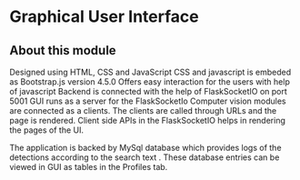 # Graphical User Interface

## About this module

Designed using HTML, CSS and JavaScript
CSS and javascript is embeded as Bootstrap.js version 4.5.0
Offers easy interaction for the users with help of javascript
Backend is connected with the help of FlaskSocketIO on port 5001
GUI runs as a server for the FlaskSocketIo
Computer vision modules are connected as a clients.
The clients are called through URLs and the page is rendered.
Client side APIs in the FlaskSocketIO  helps in rendering the pages of the UI.

The application is backed by MySql database which provides logs of the detections according to the search text .
These database entries can be viewed in GUI as tables in the Profiles tab.

